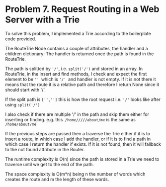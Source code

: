 # Problem 7. Request Routing in a Web Server with a Trie

To solve this problem, I implemented a Trie according to the boilerplate code provided.

The RouteTrie Node contains a couple of attributes, the handler and a children dictionary:
The handler is returned once the path is found in the RouteTrie.

The path is splitted by `'/'`, i.e. `split('/')` and stored in an array. 
In RouteTrie, in the insert and find methods, I check and expect the first element to be `'' `which is `'/' `and handler 
is not empty. If it is not there it means that the route it is a relative path and therefore I return None since 
it should start with '/'.

If the split path is `['','']` this is how the root request i.e. `'/'` looks like after using `split('/')`

I also check if there are multiple '/' in the path and skip them either for inserting or finding. 
e.g. this` /home/////about/me` is the same as` /home/about/me`

If the previous steps are passed then a traverse the Trie either if it is to insert a route, in which case I add the
handler, or if it is to find a path in which case I return the handler if exists. If it is not found, then it will 
fallback to the not found attribute in the Router.

The runtime complexity is O(n) since the path is stored in a Trie we need to traverse until we get to the end of the path.

The space complexity is O(m*n) being n the number of words which creates the route and m the length of these words.